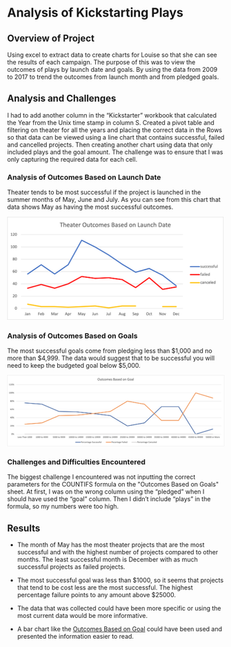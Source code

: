 # Analysis of Kickstarting Plays

## Overview of Project
Using excel to extract data to create charts for Louise so that she can see the results of each campaign. The purpose of this was to view the outcomes of plays by launch date and goals. By using the data from 2009 to 2017 to trend the outcomes from launch month and from pledged goals. 

## Analysis and Challenges
I had to add another column in the “Kickstarter” workbook that calculated the Year from the Unix time stamp in column S. Created a pivot table and filtering on theater for all the years and placing the correct data in the Rows so that data can be viewed using a line chart that contains successful, failed and cancelled projects. Then creating another chart using data that only included plays and the goal amount. The challenge was to ensure that I was only capturing the required data for each cell.

### Analysis of Outcomes Based on Launch Date
Theater tends to be most successful if the project is launched in the summer months of May, June and July. As you can see from this chart that data shows May as having the most successful outcomes.

![](Theater_Outcomes_vs_Launch.png)

### Analysis of Outcomes Based on Goals
The most successful goals come from pledging less than $1,000 and no more than $4,999. The data would suggest that to be successful you will need to keep the budgeted goal below $5,000.

![](Outcomes_vs_Goals.png)

### Challenges and Difficulties Encountered
The biggest challenge I encountered was not inputting the correct parameters for the COUNTIFS formula on the "Outcomes Based on Goals" sheet. At first, I was on the wrong column using the “pledged” when I should have used the “goal” column. Then I didn’t include “plays” in the formula, so my numbers were too high.   

## Results

- The month of May has the most theater projects that are the most successful and with the highest number of projects compared to other months. The least successful month is December with as much successful projects as failed projects. 

- The most successful goal was less than $1000, so it seems that projects that tend to be cost less are the most successful. The highest percentage failure points to any amount above $25000.

- The data that was collected could have been more specific or using the most current data would be more informative. 

- A bar chart like the [Outcomes Based on Goal](https://github.com/princetonduarte/Kickstarter-analysis/blob/main/Outcomes_vs_Goals_column.png) could have been used and presented the information easier to read.
